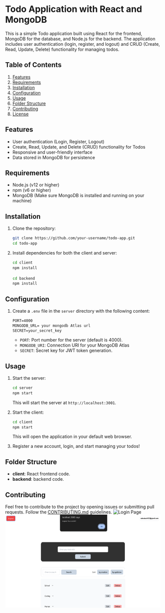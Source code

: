 # Todo Application with React and MongoDB

This is a simple Todo application built using React for the frontend, MongoDB for the database, and Node.js for the backend. The application includes user authentication (login, register, and logout) and CRUD (Create, Read, Update, Delete) functionality for managing todos.

## Table of Contents

1. [Features](#features)
2. [Requirements](#requirements)
3. [Installation](#installation)
4. [Configuration](#configuration)
5. [Usage](#usage)
6. [Folder Structure](#folder-structure)
7. [Contributing](#contributing)
8. [License](#license)

## Features

- User authentication (Login, Register, Logout)
- Create, Read, Update, and Delete (CRUD) functionality for Todos
- Responsive and user-friendly interface
- Data stored in MongoDB for persistence

## Requirements

- Node.js (v12 or higher)
- npm (v6 or higher)
- MongoDB (Make sure MongoDB is installed and running on your machine)

## Installation

1. Clone the repository:

   ```bash
   git clone https://github.com/your-username/todo-app.git
   cd todo-app
   ```

2. Install dependencies for both the client and server:

   ```bash
   cd client
   npm install

   cd backend
   npm install
   ```

## Configuration

1. Create a `.env` file in the `server` directory with the following content:

   ```env
   PORT=4000
   MONGODB_URL= your mongodb Atlas url
   SECRET=your_secret_key
   ```

   - `PORT`: Port number for the server (default is 4000).
   - `MONGODB_URI`: Connection URI for your MongoDB Atlas
   - `SECRET`: Secret key for JWT token generation.



## Usage

1. Start the server:

   ```bash
   cd server
   npm start
   ```

   This will start the server at `http://localhost:3001`.

2. Start the client:

   ```bash
   cd client
   npm start
   ```

   This will open the application in your default web browser.

3. Register a new account, login, and start managing your todos!

## Folder Structure

- **client**: React frontend code.
- **backend**:  backend code.

## Contributing

Feel free to contribute to the project by opening issues or submitting pull requests. Follow the [CONTRIBUTING.md](CONTRIBUTING.md) guidelines.
![Login Page]()
<img src="https://github.com/125Akash/TodoApp-/blob/main/Image6.png" alt="Login" width="500" height="300" >







